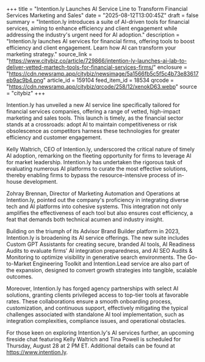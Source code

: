 +++
title = "Intention.ly Launches AI Service Line to Transform Financial Services Marketing and Sales"
date = "2025-08-12T13:00:45Z"
draft = false
summary = "Intention.ly introduces a suite of AI-driven tools for financial services, aiming to enhance efficiency and client engagement while addressing the industry's urgent need for AI adoption."
description = "Intention.ly launches AI services for financial firms, offering tools to boost efficiency and client engagement. Learn how AI can transform your marketing strategy."
source_link = "https://www.citybiz.co/article/729866/intention-ly-launches-ai-lab-to-deliver-vetted-martech-tools-for-financial-services-firms/"
enclosure = "https://cdn.newsramp.app/citybiz/newsimage/5a1566fb5c5f5c4b73e83617eb9ac9b4.png"
article_id = 159104
feed_item_id = 18534
qrcode = "https://cdn.newsramp.app/citybiz/qrcode/258/12/xenokD63.webp"
source = "citybiz"
+++

<p>Intention.ly has unveiled a new AI service line specifically tailored for financial services companies, offering a range of vetted, high-impact marketing and sales tools. This launch is timely, as the financial sector stands at a crossroads: adopt AI to maintain competitiveness or risk obsolescence as competitors harness these technologies for greater efficiency and customer engagement.</p><p>Kelly Waltrich, CEO of Intention.ly, underscored the critical nature of timely AI adoption, remarking on the fleeting opportunity for firms to leverage AI for market leadership. Intention.ly has undertaken the rigorous task of evaluating numerous AI platforms to curate the most effective solutions, thereby enabling firms to bypass the resource-intensive process of in-house development.</p><p>Zohray Brennan, Director of Marketing Automation and Operations at Intention.ly, pointed out the company's proficiency in integrating diverse tech and AI platforms into cohesive systems. This integration not only amplifies the effectiveness of each tool but also ensures cost efficiency, a feat that demands both technical acumen and industry insight.</p><p>Building on the triumph of its Advisor Brand Builder platform in 2023, Intention.ly is broadening its AI service offerings. The new suite includes Custom GPT Assistants for creating secure, branded AI tools, AI Readiness Audits to evaluate firms' AI integration preparedness, and AI SEO Audits & Monitoring to optimize visibility in generative search environments. The Go-to-Market Engineering Toolkit and Intention.Lead service are also part of the expansion, designed to convert growth strategies into tangible, scalable outcomes.</p><p>Moreover, Intention.ly has forged agency partnerships with select AI solutions, granting clients privileged access to top-tier tools at favorable rates. These collaborations ensure a smooth onboarding process, customization, and continuous support, effectively mitigating the typical challenges associated with standalone AI tool implementation, such as integration complexities, compliance issues, and operational obstacles.</p><p>For those keen on exploring Intention.ly's AI services further, an upcoming fireside chat featuring Kelly Waltrich and Tina Powell is scheduled for Thursday, August 28 at 2 PM ET. Additional details can be found at <a href='https://www.intention.ly' rel='nofollow' target='_blank'>https://www.intention.ly</a>.</p>